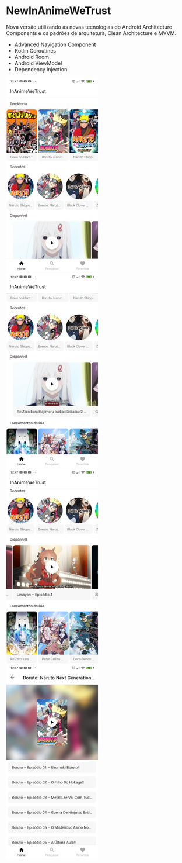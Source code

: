 # NewInAnimeWeTrust
Nova versão utilizando as novas tecnologias do Android Architecture Components e os padrões de arquitetura, Clean Architecture e MVVM.
<ul>
  <li>Advanced Navigation Component</li>
  <li>Kotlin Coroutines</li>
  <li>Android Room</li>
  <li>Android ViewModel</li>
  <li>Dependency injection</li>
</ul>

<img src="https://github.com/20202899/NewInAnimeWeTrust/blob/master/imgs/Screenshot_2020-07-29-12-47-03-770_com.carlos.silva.inanimewetrust.jpg" width="50%" height="50%">
<img src="https://github.com/20202899/NewInAnimeWeTrust/blob/master/imgs/Screenshot_2020-07-29-12-47-17-416_com.carlos.silva.inanimewetrust.jpg" width="50%" height="50%">
<img src="https://github.com/20202899/NewInAnimeWeTrust/blob/master/imgs/Screenshot_2020-07-29-12-47-30-223_com.carlos.silva.inanimewetrust.jpg" width="50%" height="50%">
<img src="https://github.com/20202899/NewInAnimeWeTrust/blob/master/imgs/Screenshot_2020-07-29-12-47-38-311_com.carlos.silva.inanimewetrust.jpg" width="50%" height="50%">
